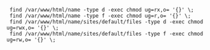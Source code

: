 	
     find /var/www/html/name -type d -exec chmod ug=rx,o= '{}' \; 
     find /var/www/html/name -type f -exec chmod ug=r,o= '{}' \;
     find /var/www/html/name/sites/default/files -type d -exec chmod ug=rwx,o= '{}' \;
     find /var/www/html/name/sites/default/files -type f -exec chmod ug=rw,o= '{}' \;

